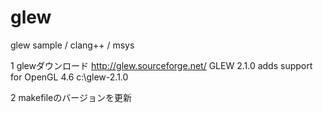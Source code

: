 # glew
glew sample / clang++ / msys 

1 glewダウンロード
  http://glew.sourceforge.net/
  GLEW 2.1.0 adds support for OpenGL 4.6
  c:\glew-2.1.0

2 makefileのバージョンを更新
